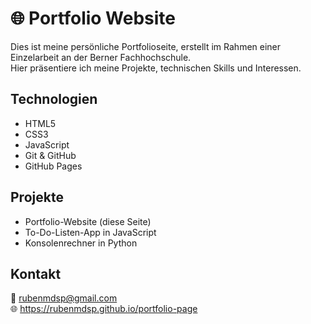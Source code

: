 # 🌐 Portfolio Website

Dies ist meine persönliche Portfolioseite, erstellt im Rahmen einer Einzelarbeit an der Berner Fachhochschule.  
Hier präsentiere ich meine Projekte, technischen Skills und Interessen.

## Technologien
- HTML5
- CSS3
- JavaScript
- Git & GitHub
- GitHub Pages

## Projekte
- Portfolio-Website (diese Seite)
- To-Do-Listen-App in JavaScript
- Konsolenrechner in Python

## Kontakt
📧 rubenmdsp@gmail.com  
🌐 https://rubenmdsp.github.io/portfolio-page
